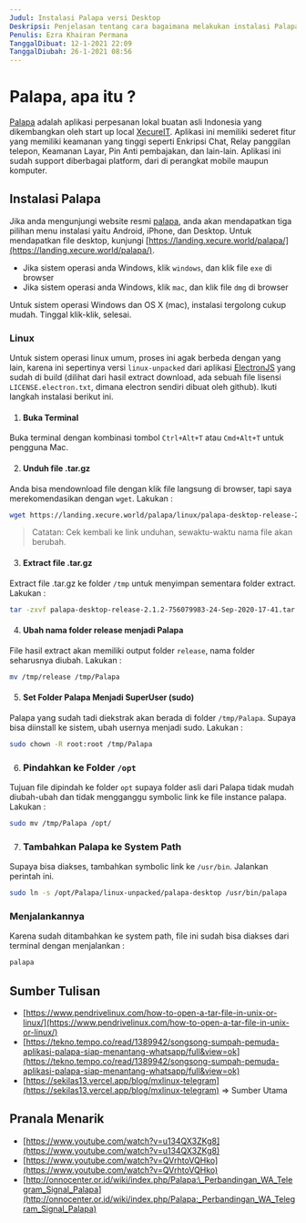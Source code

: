 ```yaml
---
Judul: Instalasi Palapa versi Desktop
Deskripsi: Penjelasan tentang cara bagaimana melakukan instalasi Palapa Chat App versi desktop, terkhusus untuk sistem operasi linux.
Penulis: Ezra Khairan Permana
TanggalDibuat: 12-1-2021 22:09
TanggalDiubah: 26-1-2021 08:56
---
```


# Palapa, apa itu ?

[Palapa](https://landing.xecure.world/) adalah aplikasi perpesanan lokal buatan asli Indonesia yang dikembangkan oleh start up local [XecureIT](https://xecureit.com/). Aplikasi ini memiliki sederet fitur yang memiliki keamanan yang tinggi seperti Enkripsi Chat, Relay panggilan telepon, Keamanan Layar, Pin Anti pembajakan, dan lain-lain. Aplikasi ini sudah support diberbagai platform, dari di perangkat mobile maupun komputer.

## Instalasi Palapa

Jika anda mengunjungi website resmi [palapa](https://landing.xecure.world/), anda akan mendapatkan tiga pilihan menu instalasi yaitu Android, iPhone, dan Desktop. Untuk mendapatkan file desktop, kunjungi [https://landing.xecure.world/palapa/](https://landing.xecure.world/palapa/).

- Jika sistem operasi anda Windows, klik `windows`, dan klik file `exe` di browser
- Jika sistem operasi anda Windows, klik `mac`, dan klik file `dmg` di browser

Untuk sistem operasi Windows dan OS X (mac), instalasi tergolong cukup mudah. Tinggal klik-klik, selesai.

### Linux

Untuk sistem operasi linux umum, proses ini agak berbeda dengan yang lain, karena ini sepertinya versi `linux-unpacked` dari aplikasi [ElectronJS](https://www.electronjs.org/) yang sudah di build (dilihat dari hasil extract download, ada sebuah file lisensi `LICENSE.electron.txt`, dimana electron sendiri dibuat oleh github). Ikuti langkah instalasi berikut ini.

1. #### Buka Terminal

Buka terminal dengan kombinasi tombol `Ctrl+Alt+T` atau `Cmd+Alt+T` untuk pengguna Mac.

2. #### Unduh file .tar.gz

Anda bisa mendownload file dengan klik file langsung di browser, tapi saya merekomendasikan dengan `wget`. Lakukan :

```sh
wget https://landing.xecure.world/palapa/linux/palapa-desktop-release-2.1.2-756079983-24-Sep-2020-17-41.tar.gz
```

> Catatan: Cek kembali ke link unduhan, sewaktu-waktu nama file akan berubah.

3. #### Extract file .tar.gz

Extract file .tar.gz ke folder `/tmp` untuk menyimpan sementara folder extract. Lakukan :

```sh
tar -zxvf palapa-desktop-release-2.1.2-756079983-24-Sep-2020-17-41.tar.gz -C /tmp
```

4. #### Ubah nama folder release menjadi Palapa

File hasil extract akan memiliki output folder `release`, nama folder seharusnya diubah. Lakukan :

```sh
mv /tmp/release /tmp/Palapa
```

5. #### Set Folder Palapa Menjadi SuperUser (sudo)

Palapa yang sudah tadi diekstrak akan berada di folder `/tmp/Palapa`. Supaya bisa diinstall ke sistem, ubah usernya menjadi sudo. Lakukan :

```sh
sudo chown -R root:root /tmp/Palapa
```

6. ### Pindahkan ke Folder `/opt`

Tujuan file dipindah ke folder `opt` supaya folder asli dari Palapa tidak mudah diubah-ubah dan tidak mengganggu symbolic link ke file instance palapa. Lakukan :

```sh
sudo mv /tmp/Palapa /opt/
```

7. ### Tambahkan Palapa ke System Path

Supaya bisa diakses, tambahkan symbolic link ke `/usr/bin`. Jalankan perintah ini.

```sh
sudo ln -s /opt/Palapa/linux-unpacked/palapa-desktop /usr/bin/palapa
```

### Menjalankannya

Karena sudah ditambahkan ke system path, file ini sudah bisa diakses dari terminal dengan menjalankan :

```sh
palapa
```

## Sumber Tulisan

- [https://www.pendrivelinux.com/how-to-open-a-tar-file-in-unix-or-linux/](https://www.pendrivelinux.com/how-to-open-a-tar-file-in-unix-or-linux/)
- [https://tekno.tempo.co/read/1389942/songsong-sumpah-pemuda-aplikasi-palapa-siap-menantang-whatsapp/full&view=ok](https://tekno.tempo.co/read/1389942/songsong-sumpah-pemuda-aplikasi-palapa-siap-menantang-whatsapp/full&view=ok)
- [https://sekilas13.vercel.app/blog/mxlinux-telegram](https://sekilas13.vercel.app/blog/mxlinux-telegram) => Sumber Utama

## Pranala Menarik

- [https://www.youtube.com/watch?v=u134QX3ZKg8](https://www.youtube.com/watch?v=u134QX3ZKg8)
- [https://www.youtube.com/watch?v=QVrhtoVQHko](https://www.youtube.com/watch?v=QVrhtoVQHko)
- [http://onnocenter.or.id/wiki/index.php/Palapa:\_Perbandingan_WA_Telegram_Signal_Palapa](http://onnocenter.or.id/wiki/index.php/Palapa:_Perbandingan_WA_Telegram_Signal_Palapa)
